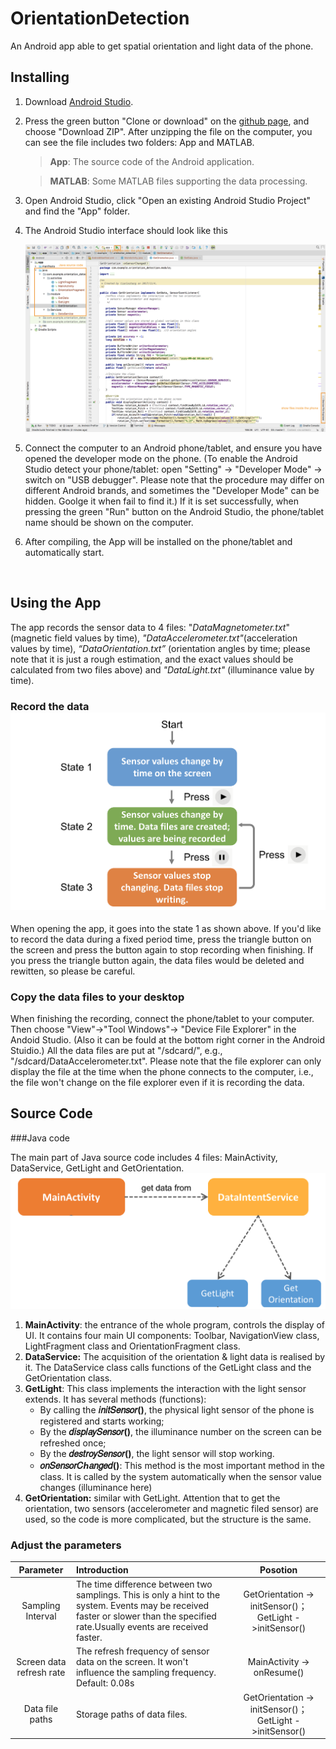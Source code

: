 # OrientationDetection

An Android app able to get spatial orientation and light data of the phone. 

## Installing

1. Download [Android Studio](https://developer.android.com/studio/). 

2. Press the green button "Clone or download" on the [github page](https://github.com/UOETianleZhang/OrientationDetection), and choose "Download ZIP". After unzipping the file on the computer, you can see the file includes two folders: App and MATLAB.

   > **App**: The source code of the Android application.

   > **MATLAB**: Some MATLAB files supporting the data processing.

3. Open Android Studio, click "Open an existing Android Studio Project" and find the "App" folder. 

4. The Android Studio interface should look like this

   ![Android Studio](https://github.com/UOETianleZhang/OrientationDetection/blob/master/Android%20Studio.png)

5. Connect the computer to an Android phone/tablet, and ensure you have opened the developer mode on the phone. (To enable the Android Studio detect your phone/tablet: open "Setting" -> "Developer Mode" -> switch on "USB debugger". Please note that the procedure may differ on different Android brands, and sometimes the "Developer Mode" can be hidden. Goolge it when fail to find it.) If it is set successfully, when pressing the green "Run" button on the Android Studio, the phone/tablet name should be shown on the computer.

6. After compiling, the App will be installed on the phone/tablet and automatically start.

   ​

## Using the App

The app records the sensor data to 4 files: "*DataMagnetometer.txt*" (magnetic field values by time), *"DataAccelerometer.txt"*(acceleration values by time), *“DataOrientation.txt”* (orientation angles by time; please note that it is just a rough estimation, and the exact values should be calculated from two files above) and *"DataLight.txt"* (illuminance value by time). 

### Record the data![Start:Pause](https://github.com/UOETianleZhang/OrientationDetection/blob/master/Start:Pause.png)

When opening the app, it goes into the state 1 as shown above. If you'd like to record the data during a fixed period time, press the triangle button on the screen and press the button again to stop recording when finishing. If you press the triangle button again, the data files would be deleted and rewitten, so please be careful.

### Copy the data files to your desktop

When finishing the recording, connect the phone/tablet to your computer. Then  choose "View"->"Tool Windows"-> "Device File Explorer" in the Andoid Studio. (Also it can be fould at the bottom right corner in the Android Stuidio.) All the data files are put at "/sdcard/", e.g., "/sdcard/DataAccelerometer.txt". Please note that the file explorer can only display the file at the time when the phone connects to the computer, i.e., the file won't change on the file explorer even if it is recording the data.



## Source Code

###Java code

The main part of Java source code includes 4 files: MainActivity, DataService, GetLight and GetOrientation.![Java Code](https://github.com/UOETianleZhang/OrientationDetection/blob/master/Java%20Code.png)

1. **MainActivity**: the entrance of the whole program, controls the display of UI. It contains four main UI components: Toolbar, NavigationView class, LightFragment class and OrientationFragment class.
2. **DataService:** The acquisition of the orientation & light data is realised by it. The DataService class calls functions of the GetLight class and the GetOrientation class.
3. **GetLight**: This class implements the interaction with the light sensor extends. It has several methods (functions): 
   - By calling the **𝑖𝑛𝑖𝑡𝑆𝑒𝑛𝑠𝑜𝑟()**, the physical light sensor of the phone is registered and starts working;
   - By the **𝑑𝑖𝑠𝑝𝑙𝑎𝑦𝑆𝑒𝑛𝑠𝑜𝑟()**, the illuminance number on the screen can be refreshed once; 
   - By the **𝑑𝑒𝑠𝑡𝑟𝑜𝑦𝑆𝑒𝑛𝑠𝑜𝑟()**, the light sensor will stop working. 
   - **𝑜𝑛𝑆𝑒𝑛𝑠𝑜𝑟𝐶ℎ𝑎𝑛𝑔𝑒𝑑()**: This method is the most important method in the class. It is called by the system automatically when the sensor value changes (illuminance here)
4. **GetOrientation:** similar with GetLight. Attention that to get the orientation, two sensors (accelerometer and magnetic filed sensor) are used, so the code is more complicated, but the structure is the same.

### Adjust the parameters

|          Parameter          | Introduction                             |                 Posotion                 |
| :-------------------------: | :--------------------------------------- | :--------------------------------------: |
|      Sampling Interval      | The time difference between two samplings. This is only a hint to the system. Events may be received faster or slower than the specified rate.Usually events are received faster. | GetOrientation  -> initSensor()；   GetLight ->initSensor() |
| Screen data    refresh rate | The refresh frequency of sensor data on the screen. It won't influence the sampling frequency. Default: 0.08s |        MainActivity -> onResume()        |
|       Data file paths       | Storage paths of data files.             | GetOrientation  -> initSensor()；   GetLight ->initSensor() |